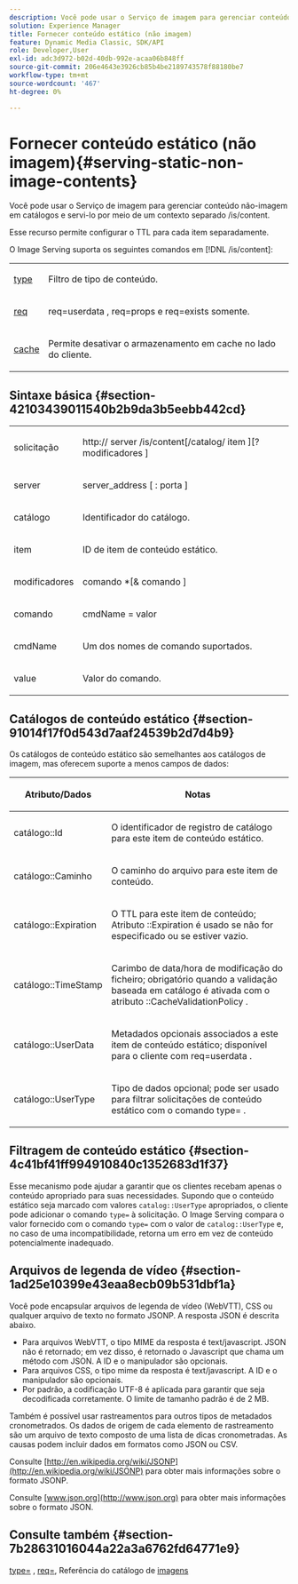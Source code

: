 ```yaml
---
description: Você pode usar o Serviço de imagem para gerenciar conteúdo não-imagem em catálogos e servi-lo por meio de um contexto separado /is/content.
solution: Experience Manager
title: Fornecer conteúdo estático (não imagem)
feature: Dynamic Media Classic, SDK/API
role: Developer,User
exl-id: adc3d972-b02d-40db-992e-acaa06b848ff
source-git-commit: 206e4643e3926cb85b4be2189743578f88180be7
workflow-type: tm+mt
source-wordcount: '467'
ht-degree: 0%

---
```


# Fornecer conteúdo estático (não imagem){#serving-static-non-image-contents}

Você pode usar o Serviço de imagem para gerenciar conteúdo não-imagem em catálogos e servi-lo por meio de um contexto separado /is/content.

Esse recurso permite configurar o TTL para cada item separadamente.

O Image Serving suporta os seguintes comandos em [!DNL /is/content]:

<table id="simpletable_8A3AB1D1D20F4B6CBE86767E94735980"> 
 <tr class="strow"> 
  <td class="stentry"> <p> <a href="../../is-api/http-ref/image-serving-api-ref/c-http-protocol-reference/c-command-reference/r-type.md#reference-89094fd1c50c444eb082cd266769cccb" format="dita" scope="local"> type  </a> </p> </td> 
  <td class="stentry"> <p>Filtro de tipo de conteúdo. </p> </td> 
 </tr> 
 <tr class="strow"> 
  <td class="stentry"> <p> <a href="../../is-api/http-ref/image-serving-api-ref/c-http-protocol-reference/c-command-reference/r-req/r-req.md#reference-907cdb4a97034db7ad94695f25552e76" format="dita" scope="local"> req  </a> </p> </td> 
  <td class="stentry"> <p> <span class="codeph"> req=userdata  </span>,  <span class="codeph"> req=props  </span>e  <span class="codeph"> req=exists  </span> somente. </p> </td> 
 </tr> 
 <tr class="strow"> 
  <td class="stentry"> <p> <a href="../../is-api/http-ref/image-serving-api-ref/c-http-protocol-reference/c-command-reference/r-is-http-cache.md#reference-168189bee4ce4d1189d427891f22be2e" format="dita" scope="local"> cache  </a> </p> </td> 
  <td class="stentry"> <p>Permite desativar o armazenamento em cache no lado do cliente. </p> </td> 
 </tr> 
</table>

## Sintaxe básica {#section-42103439011540b2b9da3b5eebb442cd}

<table id="simpletable_2F039A5BFA2C4E22B014F42ECBCDA0A2"> 
 <tr class="strow"> 
  <td class="stentry"> <p> <span class="codeph"> <span class="varname"> solicitação  </span> </span> </p> </td> 
  <td class="stentry"> <p> <span class="codeph"> <span class="filepath"> http://  <span class="varname"> server  </span>/is/content[/catalog/  <span class="varname"> item  </span>][? <span class="varname"> modificadores  </span>]  </span> </span> </p> </td> 
 </tr> 
 <tr class="strow"> 
  <td class="stentry"> <p> <span class="codeph"> <span class="varname"> server  </span> </span> </p> </td> 
  <td class="stentry"> <p> <span class="codeph"> <span class="varname"> server_address  </span>[ :  <span class="varname"> porta  </span>]  </span> </p> </td> 
 </tr> 
 <tr class="strow"> 
  <td class="stentry"> <p> <span class="codeph"> <span class="varname"> catálogo  </span> </span> </p> </td> 
  <td class="stentry"> <p>Identificador do catálogo. </p> </td> 
 </tr> 
 <tr class="strow"> 
  <td class="stentry"> <p> <span class="codeph"> <span class="varname"> item  </span> </span> </p> </td> 
  <td class="stentry"> <p>ID de item de conteúdo estático. </p> </td> 
 </tr> 
 <tr class="strow"> 
  <td class="stentry"> <p> <span class="codeph"> <span class="varname"> modificadores  </span> </span> </p> </td> 
  <td class="stentry"> <p> <span class="codeph"> <span class="varname"> comando  </span>*[&amp;  <span class="varname"> comando  </span>]  </span> </p> </td> 
 </tr> 
 <tr class="strow"> 
  <td class="stentry"> <p> <span class="codeph"> <span class="varname"> comando  </span> </span> </p> </td> 
  <td class="stentry"> <p> <span class="codeph"> <span class="varname"> cmdName  </span>=  <span class="varname"> valor  </span> </span> </p> </td> 
 </tr> 
 <tr class="strow"> 
  <td class="stentry"> <p> <span class="codeph"> <span class="varname"> cmdName  </span> </span> </p> </td> 
  <td class="stentry"> <p>Um dos nomes de comando suportados. </p> </td> 
 </tr> 
 <tr class="strow"> 
  <td class="stentry"> <p> <span class="codeph"> <span class="varname"> value  </span> </span> </p> </td> 
  <td class="stentry"> <p>Valor do comando. </p> </td> 
 </tr> 
</table>

## Catálogos de conteúdo estático {#section-91014f17f0d543d7aaf24539b2d7d4b9}

Os catálogos de conteúdo estático são semelhantes aos catálogos de imagem, mas oferecem suporte a menos campos de dados:

<table id="table_71A565DF5EC94913AD35CB13B0C7A27D"> 
 <thead> 
  <tr> 
   <th colname="col1" class="entry"> <p>Atributo/Dados </p> </th> 
   <th colname="col2" class="entry"> <p>Notas </p> </th> 
  </tr> 
 </thead>
 <tbody> 
  <tr> 
   <td colname="col1"> <p> <span class="codeph"> catálogo::Id  </span> </p> </td> 
   <td colname="col2"> <p>O identificador de registro de catálogo para este item de conteúdo estático. </p> </td> 
  </tr> 
  <tr> 
   <td colname="col1"> <p> <span class="codeph"> catálogo::Caminho  </span> </p> </td> 
   <td colname="col2"> <p>O caminho do arquivo para este item de conteúdo. </p> </td> 
  </tr> 
  <tr> 
   <td colname="col1"> <p> <span class="codeph"> catálogo::Expiration  </span> </p> </td> 
   <td colname="col2"> <p>O TTL para este item de conteúdo; Atributo <span class="codeph">::Expiration </span> é usado se não for especificado ou se estiver vazio. </p> </td> 
  </tr> 
  <tr> 
   <td colname="col1"> <p> <span class="codeph"> catálogo::TimeStamp  </span> </p> </td> 
   <td colname="col2"> <p>Carimbo de data/hora de modificação do ficheiro; obrigatório quando a validação baseada em catálogo é ativada com o atributo <span class="codeph">::CacheValidationPolicy </span>. </p> </td> 
  </tr> 
  <tr> 
   <td colname="col1"> <p> <span class="codeph"> catálogo::UserData  </span> </p> </td> 
   <td colname="col2"> <p>Metadados opcionais associados a este item de conteúdo estático; disponível para o cliente com <span class="codeph"> req=userdata </span>. </p> </td> 
  </tr> 
  <tr> 
   <td colname="col1"> <p> <span class="codeph"> catálogo::UserType  </span> </p> </td> 
   <td colname="col2"> <p>Tipo de dados opcional; pode ser usado para filtrar solicitações de conteúdo estático com o comando <span class="codeph"> type= </span>. </p> </td> 
  </tr> 
 </tbody> 
</table>

## Filtragem de conteúdo estático {#section-4c41bf41ff994910840c1352683d1f37}

Esse mecanismo pode ajudar a garantir que os clientes recebam apenas o conteúdo apropriado para suas necessidades. Supondo que o conteúdo estático seja marcado com valores `catalog::UserType` apropriados, o cliente pode adicionar o comando `type=` à solicitação. O Image Serving compara o valor fornecido com o comando `type=` com o valor de `catalog::UserType` e, no caso de uma incompatibilidade, retorna um erro em vez de conteúdo potencialmente inadequado.

## Arquivos de legenda de vídeo {#section-1ad25e10399e43eaa8ecb09b531dbf1a}

Você pode encapsular arquivos de legenda de vídeo (WebVTT), CSS ou qualquer arquivo de texto no formato JSONP. A resposta JSON é descrita abaixo.

* Para arquivos WebVTT, o tipo MIME da resposta é text/javascript. JSON não é retornado; em vez disso, é retornado o Javascript que chama um método com JSON. A ID e o manipulador são opcionais.
* Para arquivos CSS, o tipo mime da resposta é text/javascript. A ID e o manipulador são opcionais.
* Por padrão, a codificação UTF-8 é aplicada para garantir que seja decodificada corretamente. O limite de tamanho padrão é de 2 MB.

Também é possível usar rastreamentos para outros tipos de metadados cronometrados. Os dados de origem de cada elemento de rastreamento são um arquivo de texto composto de uma lista de dicas cronometradas. As causas podem incluir dados em formatos como JSON ou CSV.

Consulte [http://en.wikipedia.org/wiki/JSONP](http://en.wikipedia.org/wiki/JSONP) para obter mais informações sobre o formato JSONP.

Consulte [www.json.org](http://www.json.org) para obter mais informações sobre o formato JSON.

## Consulte também {#section-7b28631016044a22a3a6762fd64771e9}

[type=](../../is-api/http-ref/image-serving-api-ref/c-http-protocol-reference/c-command-reference/r-type.md#reference-89094fd1c50c444eb082cd266769cccb) ,  [req=](../../is-api/http-ref/image-serving-api-ref/c-http-protocol-reference/c-command-reference/r-req/r-req.md#reference-907cdb4a97034db7ad94695f25552e76), Referência do catálogo de  [imagens](../../is-api/image-serving-api-ref/c-image-catalog-reference/c-image-catalog-reference.md#concept-e23d45ea3abe43119d5144e01c14b0b5)
